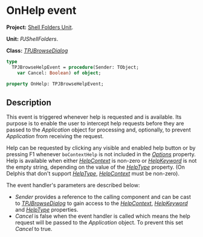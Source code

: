 # OnHelp event

**Project:** [Shell Folders Unit](ShellFoldersUnit.md).

**Unit:** _PJShellFolders_.

**Class:** _[TPJBrowseDialog](TPJBrowseDialog.md)_

```pascal
type
  TPJBrowseHelpEvent = procedure(Sender: TObject;
    var Cancel: Boolean) of object;

property OnHelp: TPJBrowseHelpEvent;
```

## Description

This event is triggered whenever help is requested and is available. Its purpose is to enable the user to intercept help requests before they are passed to the _Application_ object for processing and, optionally, to prevent _Application_ from receiving the request.

Help can be requested by clicking any visible and enabled help button or by pressing F1 whenever `boContextHelp` is not included in the _[Options](TPJBrowseDialogOptions.md)_ property.  Help is available when either _[HelpContext](TPJBrowseDialogHelpContext.md)_ is non-zero or _[HelpKeyword](TPJBrowseDialogHelpKeyword.md)_ is not the empty string, depending on the value of the _[HelpType](TPJBrowseDialogHelpType.md)_ property. (On Delphis that don't support _[HelpType](TPJBrowseDialogHelpType.md)_, _[HelpContext](TPJBrowseDialogHelpContext.md)_ must be non-zero).

The event handler's parameters are described below:

* _Sender_ provides a reference to the calling component and can be cast to _[TPJBrowseDialog](TPJBrowseDialog.md)_ to gain access to the _[HelpContext](TPJBrowseDialogHelpContext.md)_, _[HelpKeyword](TPJBrowseDialogHelpKeyword.md)_ and _[HelpType](TPJBrowseDialogHelpType.md)_ properties.
* _Cancel_ is false when the event handler is called which means the help request will be passed to the _Application_ object. To prevent this set _Cancel_ to true.
